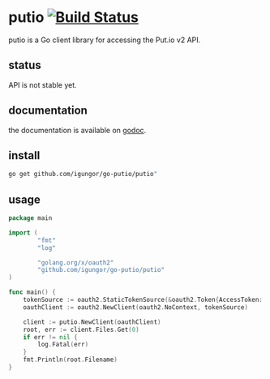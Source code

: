 # putio  [![Build Status](https://travis-ci.org/igungor/go-putio.svg?branch=master)](https://travis-ci.org/igungor/go-putio)

putio is a Go client library for accessing the Put.io v2 API.

## status

API is not stable yet.

## documentation

the documentation is available on [godoc](http://godoc.org/github.com/igungor/go-putio/putio).

## install

```sh
go get github.com/igungor/go-putio/putio"
```

## usage

```go
package main

import (
        "fmt"
        "log"

        "golang.org/x/oauth2"
        "github.com/igungor/go-putio/putio"
)

func main() {
    tokenSource := oauth2.StaticTokenSource(&oauth2.Token{AccessToken: "<YOUR-TOKEN-HERE>"})
    oauthClient := oauth2.NewClient(oauth2.NoContext, tokenSource)

    client := putio.NewClient(oauthClient)
    root, err := client.Files.Get(0)
    if err != nil {
        log.Fatal(err)
    }
    fmt.Println(root.Filename)
}
```
